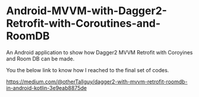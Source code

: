 # Android-MVVM-with-Dagger2-Retrofit-with-Coroutines-and-RoomDB
An Android application to show how Dagger2 MVVM Retrofit with Coroyines and Room DB can be made.


You the below link to know how I reached to the final set of codes.

https://medium.com/@otherTallguy/dagger2-with-mvvm-retrofit-roomdb-in-android-kotlin-3e9eab8875de
